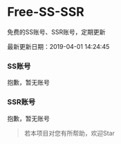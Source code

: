 # Free-SS-SSR

免费的SS账号、SSR账号，定期更新

最新更新日期：2019-04-01 14:24:45 

### SS账号

抱歉，暂无账号

### SSR账号

抱歉，暂无账号



> 若本项目对您有所帮助，欢迎Star